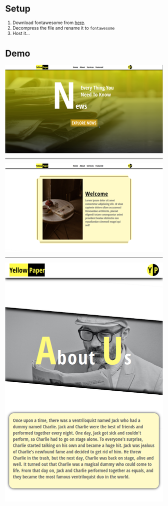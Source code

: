 # Setup 

1. Download fontawesome from [here](https://use.fontawesome.com/releases/v6.4.2/fontawesome-free-6.4.2-web.zip).
2. Decompress the file and rename it to `fontawesome`
3. Host it...

# Demo

![](./Demo.png)
___
![](./Demo-1.png)
___
![](./Demo-2.png)